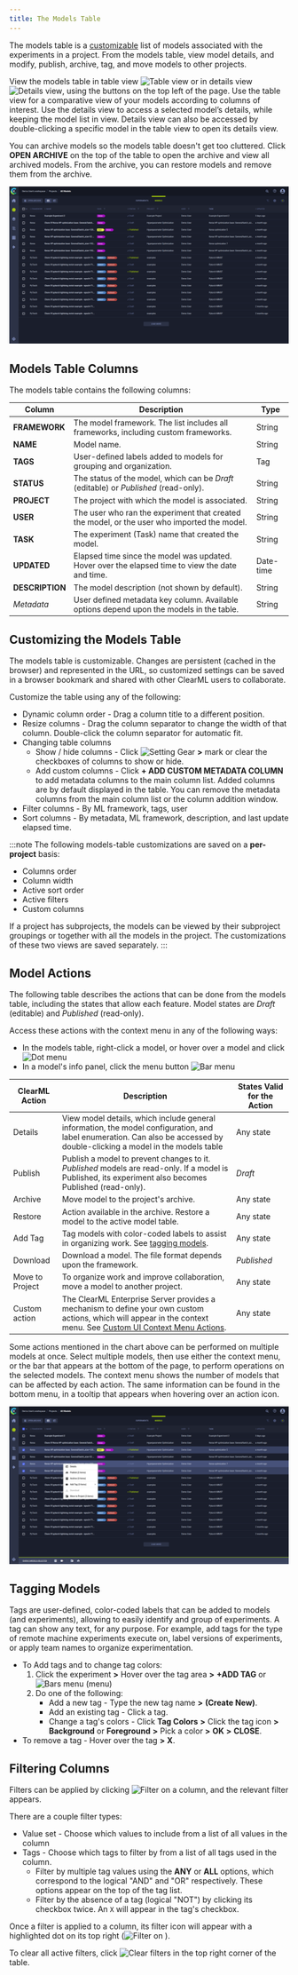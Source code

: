 ```yaml
---
title: The Models Table
---
```


The models table is a [customizable](#customizing-the-models-table) list of models associated with the experiments in a project. From the models table,
view model details, and modify, publish, archive, tag, and move models to other projects.

View the models table in table view <img src="/docs/latest/icons/ico-table-view.svg" alt="Table view" className="icon size-md space-sm" /> 
or in details view <img src="/docs/latest/icons/ico-split-view.svg" alt="Details view" className="icon size-md space-sm" />,
using the buttons on the top left of the page. Use the table view for a comparative view of your models according to 
columns of interest. Use the details view to access a selected model’s details, while keeping the model list in view. 
Details view can also be accessed by double-clicking a specific model in the table view to open its details view. 

You can archive models so the models table doesn't get too cluttered. Click **OPEN ARCHIVE** on the top of the
table to open the archive and view all archived models. From the archive, you can restore 
models and remove them from the archive.

![Models table](../img/webapp_models_01.png)

## Models Table Columns

The models table contains the following columns:

| Column | Description | Type |
|---|---|---|
| **FRAMEWORK** | The model framework. The list includes all frameworks, including custom frameworks. | String |
| **NAME** | Model name. | String |
| **TAGS** | User-defined labels added to models for grouping and organization. | Tag |
| **STATUS** | The status of the model, which can be *Draft* (editable) or *Published* (read-only). | String |
| **PROJECT** | The project with which the model is associated.| String |
| **USER** | The user who ran the experiment that created the model, or the user who imported the model.| String |
| **TASK** | The experiment (Task) name that created the model. | String |
| **UPDATED** | Elapsed time since the model was updated. Hover over the elapsed time to view the date and time.| Date-time |
| **DESCRIPTION** | The model description (not shown by default). | String |
| *Metadata* | User defined metadata key column. Available options depend upon the models in the table. | String |


## Customizing the Models Table

The models table is customizable. Changes are persistent (cached in the browser) and represented in the URL, so customized settings
can be saved in a browser bookmark and shared with other ClearML users to collaborate.

Customize the table using any of the following:

* Dynamic column order - Drag a column title to a different position.
* Resize columns - Drag the column separator to change the width of that column. Double-click the column separator for 
  automatic fit.
* Changing table columns
    * Show / hide columns - Click <img src="/docs/latest/icons/ico-settings.svg" alt="Setting Gear" className="icon size-md" />
  **>** mark or clear the checkboxes of columns to show or hide.
    * Add custom columns - Click **+ ADD CUSTOM METADATA COLUMN** to add metadata columns to the main column list. Added 
      columns are by default displayed in the table. You can remove the metadata columns from the main column list or the 
      column addition window. 
* Filter columns - By ML framework, tags, user
* Sort columns - By metadata, ML framework, description, and last update elapsed time.

:::note
The following models-table customizations are saved on a **per-project** basis: 
* Columns order
* Column width
* Active sort order
* Active filters
* Custom columns

If a project has subprojects, the models can be viewed by their subproject groupings or together with 
all the models in the project. The customizations of these two views are saved separately. 
:::

## Model Actions

The following table describes the actions that can be done from the models table, including the states that
allow each feature. Model states are *Draft* (editable) and *Published* (read-only). 

Access these actions with the context menu in any of the following ways:
* In the models table, right-click a model, or hover over a model and click <img src="/docs/latest/icons/ico-dots-v-menu.svg" alt="Dot menu" className="icon size-md space-sm" />
* In a model's info panel, click the menu button <img src="/docs/latest/icons/ico-bars-menu.svg" alt="Bar menu" className="icon size-md space-sm" />

| ClearML Action | Description | States Valid for the Action |
|---|---|--|
| Details | View model details, which include general information, the model configuration, and label enumeration. Can also be accessed by double-clicking a model in the models table | Any state |
| Publish | Publish a model to prevent changes to it. *Published* models are read-only. If a model is Published, its experiment also becomes Published (read-only). | *Draft* |
| Archive | Move model to the project's archive. | Any state |
| Restore | Action available in the archive. Restore a model to the active model table. | Any state |
| Add Tag | Tag models with color-coded labels to assist in organizing work. See [tagging models](#tagging-models). | Any state |
| Download | Download a model. The file format depends upon the framework. | *Published* |
| Move to Project | To organize work and improve collaboration, move a model to another project. | Any state |
| Custom action | The ClearML Enterprise Server provides a mechanism to define your own custom actions, which will appear in the context menu. See [Custom UI Context Menu Actions](../deploying_clearml/clearml_server_config.md#custom-ui-context-menu-actions). | Any state |

Some actions mentioned in the chart above can be performed on multiple models at once.
Select multiple models, then use either the context menu, or the bar that appears at the bottom of the page, to perform
operations on the selected models. The context menu shows the number of models that can be affected by each action. 
The same information can be found in the bottom menu, in a tooltip that appears when hovering over an action icon.   

![Models table batch operations](../img/webapp_models_table_batch_operations.png)

## Tagging Models

Tags are user-defined, color-coded labels that can be added to models (and experiments), allowing to easily identify and
group of experiments. A tag can show any text, for any purpose. For example, add tags for the type of remote machine
experiments execute on, label versions of experiments, or apply team names to organize experimentation.

* To Add tags and to change tag colors:
    1. Click the experiment **>** Hover over the tag area **>** **+ADD TAG** or <img src="/docs/latest/icons/ico-bars-menu.svg" alt="Bars menu" className="icon size-sm space-sm" />
       (menu)
    1. Do one of the following:
        * Add a new tag - Type the new tag name **>** **(Create New)**.
        * Add an existing tag - Click a tag.
        * Change a tag's colors - Click **Tag Colors** **>** Click the tag icon **>** **Background** or **Foreground**
          **>** Pick a color **>** **OK** **>** **CLOSE**.
* To remove a tag - Hover over the tag **>** **X**.

## Filtering Columns

Filters can be applied by clicking <img src="/docs/latest/icons/ico-filter-off.svg" alt="Filter" className="icon size-md" /> 
on a column, and the relevant filter appears.

There are a couple filter types:
* Value set - Choose which values to include from a list of all values in the column
* Tags - Choose which tags to filter by from a list of all tags used in the column. 
  * Filter by multiple tag values using the **ANY** or **ALL** options, which correspond to the logical "AND" and "OR" respectively. These 
    options appear on the top of the tag list.
  * Filter by the absence of a tag (logical "NOT") by clicking its checkbox twice. An `X` will appear in the tag's checkbox. 
  
Once a filter is applied to a column, its filter icon will appear with a highlighted dot on its top right 
(<img src="/docs/latest/icons/ico-filter-on.svg" alt="Filter on" className="icon size-md" /> ).  

To clear all active filters, click <img src="/docs/latest/icons/ico-filter-reset.svg" alt="Clear filters" className="icon size-md" /> 
in the top right corner of the table.